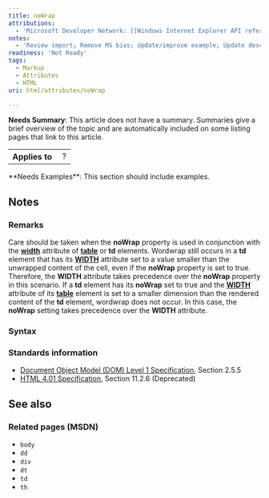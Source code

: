```yaml
---
title: noWrap
attributions:
  - 'Microsoft Developer Network: [[Windows Internet Explorer API reference](http://msdn.microsoft.com/en-us/library/ie/hh828809%28v=vs.85%29.aspx) Article]'
notes:
  - 'Review import; Remove MS bias; Update/improve example; Update descriptions; Fix lists & compatibility info'
readiness: 'Not Ready'
tags:
  - Markup
  - Attributes
  - HTML
uri: html/attributes/noWrap

---
```

**Needs Summary**: This article does not have a summary. Summaries give a brief overview of the topic and are automatically included on some listing pages that link to this article.

<table class="wikitable">
<tr>
<th>
Applies to

</th>
<td>
 ?

</td>
</tr>
</table>
**Needs Examples**: This section should include examples.

## <span>Notes</span>

### <span>Remarks</span>

Care should be taken when the **noWrap** property is used in conjunction with the [**width**](/html/attributes/width_(img,_input_elements)) attribute of [**table**](/html/elements/table) or **td** elements. Wordwrap still occurs in a **td** element that has its [**WIDTH**](/html/attributes/width_(img,_input_elements)) attribute set to a value smaller than the unwrapped content of the cell, even if the **noWrap** property is set to true. Therefore, the **WIDTH** attribute takes precedence over the **noWrap** property in this scenario. If a **td** element has its **noWrap** set to true and the [**WIDTH**](/html/attributes/width_(img,_input_elements)) attribute of its [**table**](/html/elements/table) element is set to a smaller dimension than the rendered content of the **td** element, wordwrap does not occur. In this case, the **noWrap** setting takes precedence over the **WIDTH** attribute.

### <span>Syntax</span>

### <span>Standards information</span>

-   [Document Object Model (DOM) Level 1 Specification](http://go.microsoft.com/fwlink/p/?linkid=161725), Section 2.5.5
-   [HTML 4.01 Specification](http://go.microsoft.com/fwlink/p/?linkid=25320), Section 11.2.6 (Deprecated)

## <span>See also</span>

### <span>Related pages (MSDN)</span>

-   `body`
-   `dd`
-   `div`
-   `dt`
-   `td`
-   `th`
